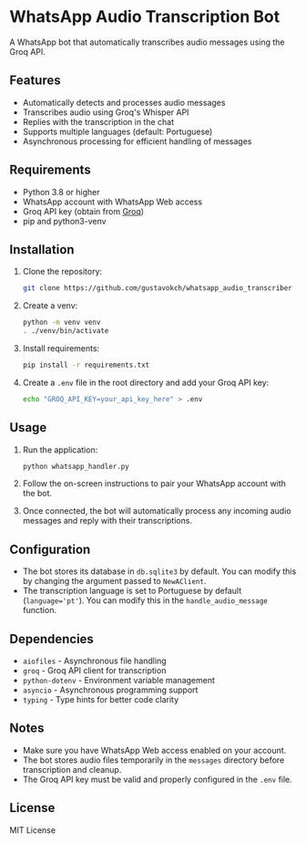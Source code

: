 # WhatsApp Audio Transcription Bot

A WhatsApp bot that automatically transcribes audio messages using the Groq API.

## Features

- Automatically detects and processes audio messages
- Transcribes audio using Groq's Whisper API
- Replies with the transcription in the chat
- Supports multiple languages (default: Portuguese)
- Asynchronous processing for efficient handling of messages

## Requirements

- Python 3.8 or higher
- WhatsApp account with WhatsApp Web access
- Groq API key (obtain from [Groq](https://www.groq.com/))
- pip and python3-venv

## Installation

1. Clone the repository:
   ```bash
   git clone https://github.com/gustavokch/whatsapp_audio_transcriber && cd whatsapp_audio_transcriber
   ```

2. Create a venv:
   ```bash
   python -m venv venv
   . ./venv/bin/activate
   ```

3. Install requirements:
   ```bash
   pip install -r requirements.txt
   ```

4. Create a `.env` file in the root directory and add your Groq API key:
   ```bash
   echo "GROQ_API_KEY=your_api_key_here" > .env
   ```

## Usage

1. Run the application:
   ```bash
   python whatsapp_handler.py
   ```

2. Follow the on-screen instructions to pair your WhatsApp account with the bot.

3. Once connected, the bot will automatically process any incoming audio messages and reply with their transcriptions.

## Configuration

- The bot stores its database in `db.sqlite3` by default. You can modify this by changing the argument passed to `NewAClient`.
- The transcription language is set to Portuguese by default (`language='pt'`). You can modify this in the `handle_audio_message` function.

## Dependencies

- `aiofiles` - Asynchronous file handling
- `groq` - Groq API client for transcription
- `python-dotenv` - Environment variable management
- `asyncio` - Asynchronous programming support
- `typing` - Type hints for better code clarity

## Notes

- Make sure you have WhatsApp Web access enabled on your account.
- The bot stores audio files temporarily in the `messages` directory before transcription and cleanup.
- The Groq API key must be valid and properly configured in the `.env` file.

## License

MIT License

